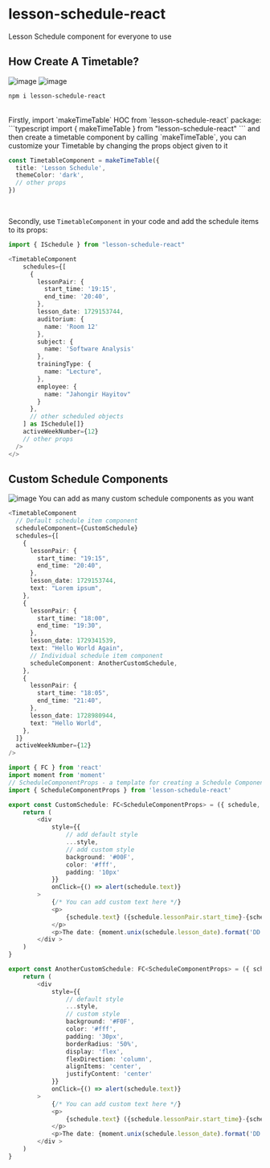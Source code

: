 # lesson-schedule-react

Lesson Schedule component for everyone to use

## How Create A Timetable?

![image](https://github.com/user-attachments/assets/6e60f750-6f31-460e-adf9-21b5af7c1fbf)
![image](https://github.com/user-attachments/assets/9676fde5-c9cc-4383-91b3-257665e95a16)

```bash
npm i lesson-schedule-react
```
<br/>
Firstly, import `makeTimeTable` HOC from `lesson-schedule-react` package:
```typescript
import { makeTimeTable } from "lesson-schedule-react"
```
and then create a timetable component by calling `makeTimeTable`, you can customize your Timetable by changing the props object given to it

```typescript
const TimetableComponent = makeTimeTable({
  title: 'Lesson Schedule',
  themeColor: 'dark',
  // other props
})
```

<br/>

Secondly, use `TimetableComponent` in your code and add the schedule items to its props:

```typescript
import { ISchedule } from "lesson-schedule-react"
```

```typescript
<TimetableComponent
    schedules={[
      {
        lessonPair: {
          start_time: '19:15',
          end_time: '20:40',
        },
        lesson_date: 1729153744,
        auditorium: {
          name: 'Room 12'
        },
        subject: {
          name: 'Software Analysis'
        },
        trainingType: {
          name: "Lecture",
        },
        employee: {
          name: "Jahongir Hayitov"
        }
      },
      // other scheduled objects
    ] as ISchedule[]}
    activeWeekNumber={12}
    // other props
  />
</>
```

## Custom Schedule Components
![image](https://github.com/user-attachments/assets/b74f5012-5928-4c99-bcd1-15765b8e99bf)
You can add as many custom schedule components as you want

```typescript
<TimetableComponent
  // Default schedule item component
  scheduleComponent={CustomSchedule}
  schedules={[
    {
      lessonPair: {
        start_time: "19:15",
        end_time: "20:40",
      },
      lesson_date: 1729153744,
      text: "Lorem ipsum",
    },
    {
      lessonPair: {
        start_time: "18:00",
        end_time: "19:30",
      },
      lesson_date: 1729341539,
      text: "Hello World Again",
      // Individual schedule item component
      scheduleComponent: AnotherCustomSchedule,
    },
    {
      lessonPair: {
        start_time: "18:05",
        end_time: "21:40",
      },
      lesson_date: 1728980944,
      text: "Hello World",
    },
  ]}
  activeWeekNumber={12}
/>
```

```typescript
import { FC } from 'react'
import moment from 'moment'
// ScheduleComponentProps - a template for creating a Schedule Component 
import { ScheduleComponentProps } from 'lesson-schedule-react'

export const CustomSchedule: FC<ScheduleComponentProps> = ({ schedule, style }) => {
    return (
        <div
            style={{
                // add default style
                ...style,
                // add custom style
                background: '#00F',
                color: '#fff',
                padding: '10px'
            }}
            onClick={() => alert(schedule.text)}
        >
            {/* You can add custom text here */}
            <p>
                {schedule.text} ({schedule.lessonPair.start_time}-{schedule.lessonPair.end_time})
            </p>
            <p>The date: {moment.unix(schedule.lesson_date).format('DD.MM.YYYY')}</p>
        </div >
    )
}

export const AnotherCustomSchedule: FC<ScheduleComponentProps> = ({ schedule, style }) => {
    return (
        <div
            style={{
                // default style
                ...style,
                // custom style
                background: '#F0F',
                color: '#fff',
                padding: '30px',
                borderRadius: '50%',
                display: 'flex',
                flexDirection: 'column',
                alignItems: 'center',
                justifyContent: 'center'
            }}
            onClick={() => alert(schedule.text)}
        >
            {/* You can add custom text here */}
            <p>
                {schedule.text} ({schedule.lessonPair.start_time}-{schedule.lessonPair.end_time})
            </p>
            <p>The date: {moment.unix(schedule.lesson_date).format('DD.MM.YYYY')}</p>
        </div >
    )
}
```
